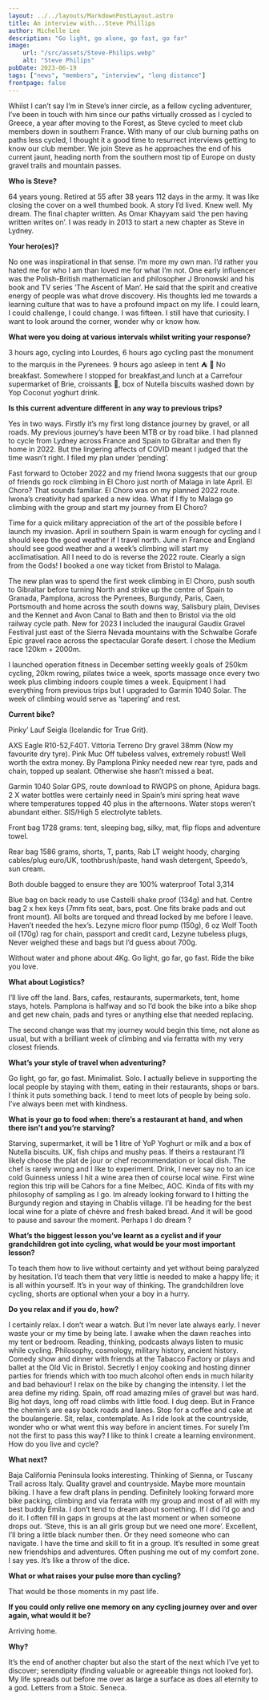 ```yaml
---
layout: ../../layouts/MarkdownPostLayout.astro
title: An interview with...Steve Phillips
author: Michelle Lee
description: "Go light, go alone, go fast, go far"
image:
    url: "/src/assets/Steve-Philips.webp"
    alt: "Steve Philips"
pubDate: 2023-06-19
tags: ["news", "members", "interview", "long distance"]
frontpage: false
---
```

Whilst I can’t say I’m in Steve’s inner circle, as a fellow cycling adventurer, I’ve been in touch with him since our paths virtually crossed as I cycled to Greece, a year after moving to the Forest, as Steve cycled to meet club members down in southern France. With many of our club burning paths on paths less cycled, I thought it a good time to resurrect interviews getting to know our club member. We join Steve as he approaches the end of his current jaunt, heading north from the southern most tip of Europe on dusty gravel trails and mountain passes.

**Who is Steve?**

64 years young. Retired at 55 after 38 years 112 days in the army. It was like closing the cover on a well thumbed book. A story I’d lived. Knew well. My dream. The final chapter written. As Omar Khayyam said ‘the pen having written writes on’. I was ready in 2013 to start a new chapter as Steve in Lydney.



**Your hero(es)?**

No one was inspirational in that sense. I’m more my own man. I’d rather you hated me for who I am than loved me for what I’m not. One early influencer was the Polish-British mathematician and philosopher J Bronowski and his book and TV series ‘The Ascent of Man’. He said that the spirit and creative energy of people was what drove discovery. His thoughts led me towards a learning culture that was to have a profound impact on my life. I could learn, I could challenge, I could change. I was fifteen. I still have that curiosity. I want to look around the corner, wonder why or know how.



**What were you doing at various intervals whilst writing your response?**

3 hours ago, cycling into Lourdes, 6 hours ago cycling past the monument to the marquis in the Pyrenees. 9 hours ago asleep in tent ⛺️ 🤣 No breakfast. Somewhere I stopped for breakfast,and lunch at a Carrefour supermarket of Brie, croissants 🥐, box of Nutella biscuits washed down by Yop Coconut yoghurt drink.



**Is this current adventure different in any way to previous trips?**

Yes in two ways. Firstly it’s my first long distance journey by gravel, or all roads. My previous journey’s have been MTB or by road bike. I had planned to cycle from Lydney across France and Spain to Gibraltar and then fly home in 2022. But the lingering affects of COVID meant I judged that the time wasn’t right. I filed my plan under ‘pending’.



Fast forward to October 2022 and my friend Iwona suggests that our group of friends go rock climbing in El Choro just north of Malaga in late April. El Choro? That sounds familiar. El Choro was on my planned 2022 route. Iwona’s creativity had sparked a new idea. What if I fly to Malaga go climbing with the group and start my journey from El Choro?



Time for a quick military appreciation of the art of the possible before I launch my invasion. April in southern Spain is warm enough for cycling and I should keep the good weather if I travel north. June in France and England should see good weather and a week’s climbing will start my acclimatisation. All I need to do is reverse the 2022 route. Clearly a sign from the Gods! I booked a one way ticket from Bristol to Malaga.



The new plan was to spend the first week climbing in El Choro, push south to Gibraltar before turning North and strike up the centre of Spain to Granada, Pamplona, across the Pyrenees, Burgundy, Paris, Caen, Portsmouth and home across the south downs way, Salisbury plain, Devises and the Kennet and Avon Canal to Bath and then to Bristol via the old railway cycle path. New for 2023 I included the inaugural Gaudix Gravel Festival just east of the Sierra Nevada mountains with the Schwalbe Gorafe Epic gravel race across the spectacular Gorafe desert. I chose the Medium race 120km  + 2000m.



I launched operation fitness in December setting weekly goals of 250km cycling, 20km rowing, pilates twice a week, sports massage once every two week plus climbing indoors couple times a week. Equipment I had everything from previous trips but I upgraded to Garmin 1040 Solar. The week of climbing would serve as ‘tapering’ and rest.



**Current bike?**

Pinky’ Lauf Seigla (Icelandic for True Grit).



AXS Eagle R10-52,F40T. Vittoria Terreno Dry gravel 38mm (Now my favourite dry tyre). Pink Muc Off tubeless valves, extremely robust! Well worth the extra money. By Pamplona Pinky needed new rear tyre, pads and chain, topped up sealant. Otherwise she hasn’t missed a beat.



Garmin 1040 Solar GPS, route download to RWGPS on phone, Apidura bags. 2 X water bottles were certainly need in Spain’s mini spring heat wave where temperatures topped 40 plus in the afternoons. Water stops weren’t abundant either. SIS/High 5 electrolyte tablets.



Front bag 1728 grams: tent, sleeping bag, silky, mat, flip flops and adventure towel.



Rear bag 1586 grams, shorts, T, pants, Rab LT weight hoody, charging cables/plug euro/UK, toothbrush/paste, hand wash detergent, Speedo’s, sun cream.



Both double bagged to ensure they are 100% waterproof Total 3,314

Blue bag on back ready to use Castelli shake proof (134g) and hat. Centre bag 2 x hex keys (7mm fits seat, bars, post. One fits brake pads and out front mount). All bolts are torqued and thread locked by me before I leave. Haven’t needed the hex’s. Lezyne micro floor pump (150g), 6 oz Wolf Tooth oil (170g) rag for chain, passport and credit card, Lezyne tubeless plugs, Never weighed these and bags but I’d guess about 700g.



Without water and phone about 4Kg. Go light, go far, go fast. Ride the bike you love.



**What about Logistics?**

I’ll live off the land. Bars, cafes, restaurants, supermarkets, tent, home stays, hotels. Pamplona is halfway and so I’d book the bike into a bike shop and get new chain, pads and tyres or anything else that needed replacing.



The second change was that my journey would begin this time, not alone as usual, but with a brilliant week of climbing and via ferratta with my very closest friends.



**What’s your style of travel when adventuring?**

Go light, go far, go fast. Minimalist. Solo. I actually believe in supporting the local people by staying with them, eating in their restaurants, shops or bars. I think it puts something back. I tend to meet lots of people by being solo. I’ve always been met with kindness.



**What is your go to food when: there’s a restaurant at hand, and when there isn’t and you’re starving?**

Starving, supermarket, it will be 1 litre of YoP Yoghurt or milk and a box of Nutella biscuits. UK, fish chips and mushy peas. If theirs a restaurant I’ll likely choose the plat de jour or chef recommendation or local dish. The chef is rarely wrong and I like to experiment. Drink, I never say no to an ice cold Guinness unless I hit a wine area then of course local wine. First wine region this trip will be Cahors for a fine Melbec, AOC. Kinda of fits with my philosophy of sampling as I go. Im already looking forward to I hitting the Burgundy region and staying in Chablis village. I’ll be heading for the best local wine for a plate of chèvre and fresh baked bread. And it will be good to pause and savour the moment. Perhaps I do dream ?



**What’s the biggest lesson you’ve learnt as a cyclist and if your grandchildren got into cycling, what would be your most important lesson?**

To teach them how to live without certainty and yet without being paralyzed by hesitation. I’d teach them that very little is needed to make a happy life; it is all within yourself. It’s in your way of thinking. The grandchildren love cycling, shorts are optional when your a boy in a hurry.



**Do you relax and if you do, how?**

I certainly relax. I don’t wear a watch. But I’m never late always early. I never waste your or my time by being late. I awake when the dawn reaches into my tent or bedroom. Reading, thinking, podcasts always listen to music while cycling. Philosophy, cosmology, military history, ancient history. Comedy show and dinner with friends at the Tabacco Factory or plays and ballet at the Old Vic in Bristol. Secretly I enjoy cooking and hosting dinner parties for friends which with too much alcohol often ends in much hilarity and bad behaviour! I relax on the bike by changing the intensity. I let the area define my riding. Spain, off road amazing miles of gravel but was hard. Big hot days, long off road climbs with little food. I dug deep. But in France the chemin’s are easy back roads and lanes. Stop for a coffee and cake at the boulangerie. Sit, relax, contemplate. As I ride look at the countryside, wonder who or what went this way before in ancient times. For surely I’m not the first to pass this way? I like to think I create a learning environment. How do you live and cycle?



**What next?**

Baja California Peninsula looks interesting. Thinking of Sienna, or Tuscany Trail across Italy. Quality gravel and countryside. Maybe more mountain biking. I have a few draft plans in pending. Definitely looking forward more bike packing, climbing and via ferrata with my group and most of all with my best buddy Emila. I don’t tend to dream about something. If I did I’d go and do it. I often fill in gaps in groups at the last moment or when someone drops out. ‘Steve, this is an all girls group but we need one more’. Excellent, I’ll bring a little black number then. Or they need someone who can navigate. I have the time and skill to fit in a group. It’s resulted in some great new friendships and adventures. Often pushing me out of my comfort zone. I say yes. It’s like a throw of the dice.

**What or what raises your pulse more than cycling?**

That would be those moments in my past life.



**If you could only relive one memory on any cycling journey over and over again, what would it be?**

Arriving home.



**Why?**

It’s the end of another chapter but also the start of the next which I’ve yet to discover; serendipity (finding valuable or agreeable things not looked for). My life spreads out before me over as large a surface as does all eternity to a god. Letters from a Stoic. Seneca.